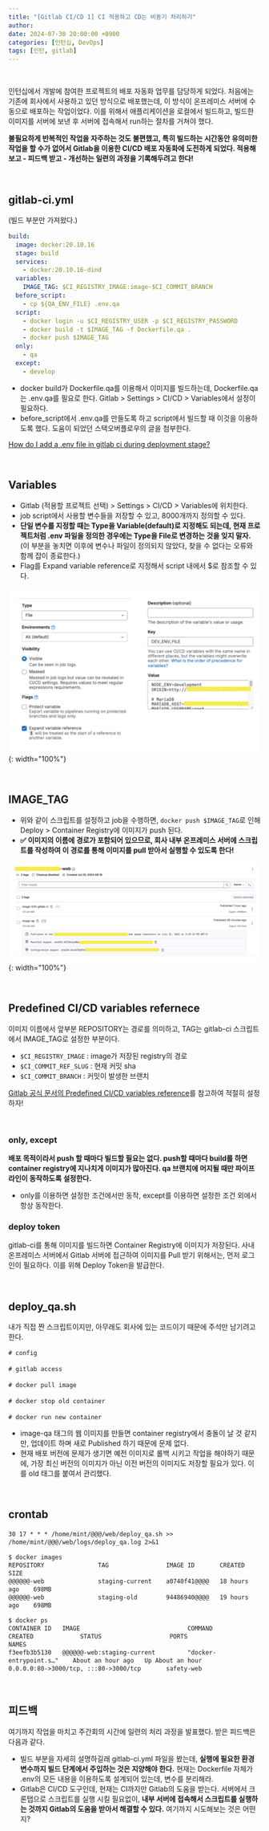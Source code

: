 ```yaml
---
title: "[Gitlab CI/CD 1] CI 적용하고 CD는 비동기 처리하기"
author:
date: 2024-07-30 20:00:00 +0900
categories: [인턴십, DevOps]
tags: [인턴, gitlab]
---
```


<br>

인턴십에서 개발에 참여한 프로젝트의 배포 자동화 업무를 담당하게 되었다. 처음에는 기존에 회사에서 사용하고 있던 방식으로 배포했는데, 이 방식이 온프레미스 서버에 수동으로 배포하는 작업이었다. 이를 위해서 애플리케이션을 로컬에서 빌드하고, 빌드한 이미지를 서버에 보낸 후 서버에 접속해서 run하는 절차를 거쳐야 했다.

**불필요하게 반복적인 작업을 자주하는 것도 불편했고, 특히 빌드하는 시간동안 유의미한 작업을 할 수가 없어서 Gitlab을 이용한 CI/CD 배포 자동화에 도전하게 되었다. 적용해보고 - 피드백 받고 - 개선하는 일련의 과정을 기록해두려고 한다!**

<br>

## **gitlab-ci.yml**

(빌드 부분만 가져왔다.)

```yaml
build:
  image: docker:20.10.16
  stage: build
  services:
    - docker:20.10.16-dind
  variables:
    IMAGE_TAG: $CI_REGISTRY_IMAGE:image-$CI_COMMIT_BRANCH
  before_script:
    - cp ${QA_ENV_FILE} .env.qa
  script:
    - docker login -u $CI_REGISTRY_USER -p $CI_REGISTRY_PASSWORD
    - docker build -t $IMAGE_TAG -f Dockerfile.qa .
    - docker push $IMAGE_TAG
  only:
    - qa
  except:
    - develop
```

- docker build가 Dockerfile.qa를 이용해서 이미지를 빌드하는데, Dockerfile.qa는 .env.qa를 필요로 한다. Gitlab > Settings > CI/CD > Variables에서 설정이 필요하다.
- before_script에서 .env.qa를 만들도록 하고 script에서 빌드할 때 이것을 이용하도록 했다. 도움이 되었던 스택오버플로우의 글을 첨부한다.

[How do I add a .env file in gitlab ci during deployment stage?](https://stackoverflow.com/questions/52540316/how-do-i-add-a-env-file-in-gitlab-ci-during-deployment-stage)

<br>

## **Variables**

- Gitlab (적용할 프로젝트 선택) > Settings > CI/CD > Variables에 위치한다.
- job script에서 사용할 변수들을 저장할 수 있고, 8000개까지 정의할 수 있다.
- **단일 변수를 지정할 때는 Type을 Variable(default)로 지정해도 되는데, 현재 프로젝트처럼 .env 파일을 정의한 경우에는 Type을 File로 변경하는 것을 잊지 말자.** (이 부분을 놓치면 이후에 변수나 파일이 정의되지 않았다, 찾을 수 없다는 오류와 함께 잡이 종료한다.)
- Flag를 Expand variable reference로 지정해서 script 내에서 $로 참조할 수 있다.

![Untitled](/assets/img/240730-1.png){: width="100%"}

<br>

## **IMAGE_TAG**

- 위와 같이 스크립트를 설정하고 job을 수행하면, `docker push $IMAGE_TAG`로 인해 Deploy > Container Registry에 이미지가 push 된다.
- **✅ 이미지의 이름에 경로가 포함되어 있으므로, 회사 내부 온프레미스 서버에 스크립트를 작성하여 이 경로를 통해 이미지를 pull 받아서 실행할 수 있도록 한다!**

![Untitled](/assets/img/240730-2.png){: width="100%"}

<br>

## **Predefined CI/CD variables refernece**

이미지 이름에서 앞부분 REPOSITORY는 경로를 의미하고, TAG는 gitlab-ci 스크립트에서 IMAGE_TAG로 설정한 부분이다.

- `$CI_REGISTRY_IMAGE` : image가 저장된 registry의 경로
- `$CI_COMMIT_REF_SLUG` : 현재 커밋 sha
- `$CI_COMMIT_BRANCH` : 커밋이 발생한 브랜치

[Gitlab 공식 문서의 Predefined CI/CD variables reference](https://gitlab.mintech.kr/help/ci/variables/predefined_variables.md)를 참고하여 적절히 설정하자!

<br>

### **only, except**

**배포 목적이라서 push 할 때마다 빌드할 필요는 없다. push할 때마다 build를 하면 container registry에 지나치게 이미지가 많아진다. qa 브랜치에 머지될 때만 파이프라인이 동작하도록 설정한다.**

- only를 이용하면 설정한 조건에서만 동작, except를 이용하면 설정한 조건 외에서 항상 동작한다.

### **deploy token**

gitlab-ci를 통해 이미지를 빌드하면 Container Registry에 이미지가 저장된다. 사내 온프레미스 서버에서 Gitlab 서버에 접근하여 이미지를 Pull 받기 위해서는, 먼저 로그인이 필요하다. 이를 위해 Deploy Token을 발급한다.

<br>

## **deploy_qa.sh**

내가 직접 짠 스크립트이지만, 아무래도 회사에 있는 코드이기 때문에 주석만 남기려고 한다.

```shell
# config

# gitlab access

# docker pull image

# docker stop old container

# docker run new container
```

- image-qa 태그의 웹 이미지를 만들면 container registry에서 충돌이 날 것 같지만, 업데이트 하며 새로 Published 하기 때문에 문제 없다.
- 현재 배포 버전에 문제가 생기면 예전 이미지로 롤백 시키고 작업을 해야하기 때문에, 가장 최신 버전의 이미지가 아닌 이전 버전의 이미지도 저장할 필요가 있다. 이를 old 태그를 붙여서 관리했다.

<br>

## **crontab**

```shell
30 17 * * * /home/mint/@@@/web/deploy_qa.sh >> /home/mint/@@@/web/logs/deploy_qa.log 2>&1
```

```shell
$ docker images
REPOSITORY               TAG                IMAGE ID       CREATED         SIZE
@@@@@@-web               staging-current    a0740f41@@@@   18 hours ago    698MB
@@@@@@-web               staging-old        94486940@@@@   19 hours ago    698MB
```

```shell
$ docker ps
CONTAINER ID   IMAGE                              COMMAND                   CREATED             STATUS                   PORTS                                       NAMES
f3eefb3b5130   @@@@@@-web:staging-current         "docker-entrypoint.s…"    About an hour ago   Up About an hour         0.0.0.0:80->3000/tcp, :::80->3000/tcp       safety-web
```

<br>

## **피드백**

여기까지 작업을 마치고 주간회의 시간에 일련의 처리 과정을 발표했다. 받은 피드백은 다음과 같다.

- 빌드 부분을 자세히 설명하길래 gitlab-ci.yml 파일을 봤는데, **실행에 필요한 환경 변수까지 빌드 단계에서 주입하는 것은 지양해야 한다.** 현재는 Dockerfile 자체가 .env의 모든 내용을 이용하도록 설계되어 있는데, 변수를 분리해라.
- Gitlab은 CI/CD 도구인데, 현재는 CI까지만 Gitlab의 도움을 받는다. 서버에서 크론탭으로 스크립트를 실행 시킬 필요없이, **내부 서버에 접속해서 스크립트를 실행하는 것까지 Gitlab의 도움을 받아서 해결할 수 있다.** 여기까지 시도해보는 것은 어떤지?

<br>
<br>

<script src="https://utteranc.es/client.js"
        repo="RumosZin/rumoszin.github.io"
        issue-term="pathname"
        theme="github-light"
        crossorigin="anonymous"
        async>
</script>
